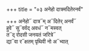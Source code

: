 +++
title = "०३ अनेहो दात्रमदितेरनर्वं"

+++
अनेहो᳓ दात्र᳓म् अ᳓दितेर् अनर्वं᳓  
हुवे᳓ सु᳓वर्वद् अवधं᳓ न᳓मस्वत्  
त᳓द् रोदसी जनयतं जरित्रे᳓  
द्या᳓वा र᳓क्षतम् पृथिवी नो अ᳓भ्वात्